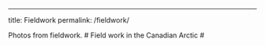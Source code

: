 ---
title: Fieldwork
permalink: /fieldwork/
<!-- header:
#  image: /assets/images/Banner.png
#---

--!>
Photos from fieldwork.

# Field work in the Canadian Arctic

#<!-- <img src="/assets/images/2019_21.JPG" width="450"> <img src="/assets/images/June3.jpg" width="450">
![Camp site image](../images/2019_21.JPG)
# <img src="/assets/images/June2.jpg" width="1000">


### LeConte Glacier, Alaska (August 2022)

# 2-week cruise on the RV Steadfast within an Alaskan fjord to measure the ice-ocean boundary layer near both marine-terminating glaciers and icebergs as well as develop new instrumentation for future cruises.

# ![](/assets/images/Aug1.png)  --!>


